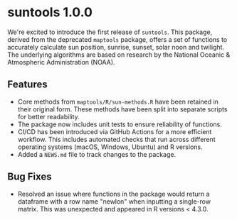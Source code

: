 # suntools 1.0.0

We're excited to introduce the first release of `suntools`. This package, derived from the deprecated `maptools` package, offers a set of functions to accurately calculate sun position, sunrise, sunset, solar noon and twilight. The underlying algorithms are based on research by the National Oceanic & Atmospheric Administration (NOAA).

## Features

* Core methods from `maptools/R/sun-methods.R` have been retained in their original form. These methods have been split into separate scripts for better readability.
* The package now includes unit tests to ensure reliability of functions.
* CI/CD has been introduced via GitHub Actions for a more efficient workflow. This includes automated checks that run across different operating systems (macOS, Windows, Ubuntu) and R versions.
* Added a `NEWS.md` file to track changes to the package.


## Bug Fixes

* Resolved an issue where functions in the package would return a dataframe with a row name "newlon" when inputting a single-row matrix. This was unexpected and appeared in R versions < 4.3.0.

